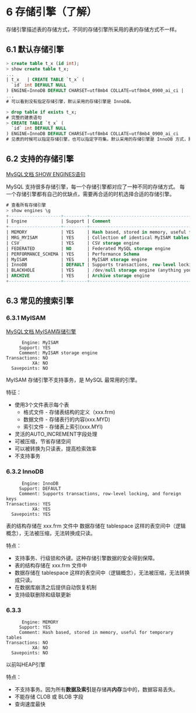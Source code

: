 # 6 存储引擎（了解）

存储引擎描述表的存储方式，不同的存储引擎所采用的表的存储方式不一样。

## 6.1 默认存储引擎

```sql
> create table t_x (id int);
> show create table t_x;
...
| t_x   | CREATE TABLE `t_x` (
  `id` int DEFAULT NULL
) ENGINE=InnoDB DEFAULT CHARSET=utf8mb4 COLLATE=utf8mb4_0900_ai_ci |
...
# 可以看到没有指定存储引擎，默认采用的存储引擎是 InnoDB。

> drop table if exists t_x;
# 完整的建表语句
> CREATE TABLE `t_x` (
  `id` int DEFAULT NULL
) ENGINE=InnoDB DEFAULT CHARSET=utf8mb4 COLLATE=utf8mb4_0900_ai_ci
# 见表的时候可以指定存储引擎，也可以指定字符集。默认采用的存储引擎是 InnoDB 方式，默认采用的字符集是utf8mb4_0900_ai_ci。
```

## 6.2 支持的存储引擎

[MySQL文档 SHOW ENGINES语句](https://dev.mysql.com/doc/refman/8.0/en/show-engines.html)

MySQL 支持很多存储引擎，每一个存储引擎都对应了一种不同的存储方式。
每一个存储引擎都有自己的优缺点，需要再合适的时机选择合适的存储引擎。

```sql
# 查看所有存储引擎
> show engines \g
+--------------------+---------+----------------------------------------------------------------+--------------+------+------------+
| Engine             | Support | Comment                                                        | Transactions | XA   | Savepoints |
+--------------------+---------+----------------------------------------------------------------+--------------+------+------------+
| MEMORY             | YES     | Hash based, stored in memory, useful for temporary tables      | NO           | NO   | NO         |
| MRG_MYISAM         | YES     | Collection of identical MyISAM tables                          | NO           | NO   | NO         |
| CSV                | YES     | CSV storage engine                                             | NO           | NO   | NO         |
| FEDERATED          | NO      | Federated MySQL storage engine                                 | NULL         | NULL | NULL       |
| PERFORMANCE_SCHEMA | YES     | Performance Schema                                             | NO           | NO   | NO         |
| MyISAM             | YES     | MyISAM storage engine                                          | NO           | NO   | NO         |
| InnoDB             | DEFAULT | Supports transactions, row-level locking, and foreign keys     | YES          | YES  | YES        |
| BLACKHOLE          | YES     | /dev/null storage engine (anything you write to it disappears) | NO           | NO   | NO         |
| ARCHIVE            | YES     | Archive storage engine                                         | NO           | NO   | NO         |
+--------------------+---------+----------------------------------------------------------------+--------------+------+------------+
```

## 6.3 常见的搜索引擎

### 6.3.1 MyISAM

[MySQL文档 MyISAM存储引擎](https://dev.mysql.com/doc/refman/8.0/en/myisam-storage-engine.html)

```
      Engine: MyISAM
     Support: YES
     Comment: MyISAM storage engine
Transactions: NO
          XA: NO
  Savepoints: NO
```

MyISAM 存储引擎不支持事务，是 MySQL 最常用的引擎。

特征：
  - 使用3个文件表示每个表
    - 格式文件 - 存储表结构的定义（xxx.frm)
    - 数据文件 - 存储表行的内容(xxx.MYD)
    - 索引文件 - 存储表上索引(xxx.MYI)
  - 灵活的AUTO_INCREMENT字段处理
  - 可被压缩，节省存储空间
  - 可以被转换为只读表，提高检索效率
  - 不支持事务

### 6.3.2 InnoDB

```
      Engine: InnoDB
     Support: DEFAULT
     Comment: Supports transactions, row-level locking, and foreign keys
Transactions: YES
          XA: YES
  Savepoints: YES
```

表的结构存储在 xxx.frm 文件中
数据存储在 tablespace 这样的表空间中（逻辑概念），无法被压缩，无法转换成只读。

特点：
  - 支持事务、行级锁和外键。这种存储引擎数据的安全得到保障。
  - 表的结构存储在 xxx.frm 文件中
  - 数据存储在 tablespace 这样的表空间中（逻辑概念），无法被压缩，无法转换成只读。
  - 在数据库崩溃之后提供自动恢复机制
  - 支持级联删除和级联更新

### 6.3.3 

```
      Engine: MEMORY
     Support: YES
     Comment: Hash based, stored in memory, useful for temporary tables
Transactions: NO
          XA: NO
  Savepoints: NO
```

以前叫HEAP引擎

特点：
  - 不支持事务。因为所有**数据及索引**是存储再**内存**当中的，数据容易丢失。
  - 不能存储 CLOB 或 BLOB 字段
  - 查询速度最快
